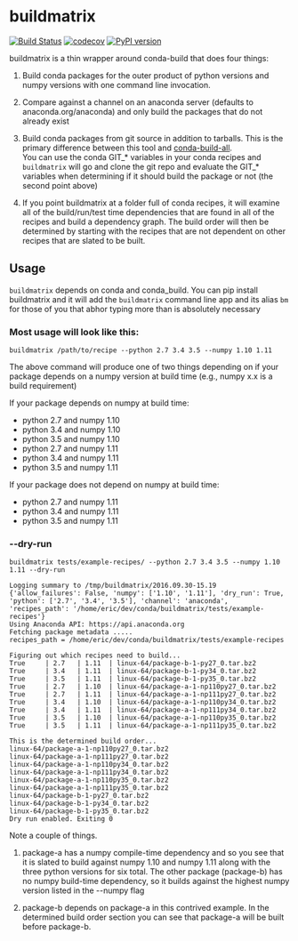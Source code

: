 # buildmatrix

[![Build Status](https://travis-ci.org/ericdill/buildmatrix.svg?branch=master)](https://travis-ci.org/ericdill/buildmatrix)
[![codecov](https://codecov.io/gh/ericdill/buildmatrix/branch/master/graph/badge.svg)](https://codecov.io/gh/ericdill/buildmatrix)
[![PyPI version](https://badge.fury.io/py/buildmatrix.svg)](https://badge.fury.io/py/buildmatrix)

buildmatrix is a thin wrapper around conda-build that does four things:

1. Build conda packages for the outer product of python versions and 
   numpy versions with one command line invocation. 
   
2. Compare against a channel on an anaconda server (defaults to 
   anaconda.org/anaconda) and only build the packages that do not 
   already exist

3. Build conda packages from git source in addition to tarballs. This 
   is the primary difference between this tool and 
   [conda-build-all](https://github.com/SciTools/conda-build-all).  
   You can use the conda GIT_* variables in your conda recipes and 
   `buildmatrix` will go and clone the git repo and evaluate the GIT_* 
   variables when determining if it should build the package or not 
   (the second point above)

4. If you point buildmatrix at a folder full of conda recipes, it will
   examine all of the build/run/test time dependencies that are found in
   all of the recipes and build a dependency graph.  The build order
   will then be determined by starting with the recipes that are not
   dependent on other recipes that are slated to be built.

## Usage

`buildmatrix` depends on conda and conda_build.  You can pip install
buildmatrix and it will add the `buildmatrix` command line app and its
alias `bm` for those of you that abhor typing more than is absolutely 
necessary

### Most usage will look like this:

`buildmatrix /path/to/recipe --python 2.7 3.4 3.5 --numpy 1.10 1.11`

The above command will produce one of two things depending on if your package
depends on a numpy version at build time (e.g., numpy x.x is a build requirement)
   
   
If your package depends on numpy at build time:

- python 2.7 and numpy 1.10
- python 3.4 and numpy 1.10
- python 3.5 and numpy 1.10
- python 2.7 and numpy 1.11
- python 3.4 and numpy 1.11
- python 3.5 and numpy 1.11

If your package does not depend on numpy at build time:

- python 2.7 and numpy 1.11
- python 3.4 and numpy 1.11
- python 3.5 and numpy 1.11

### --dry-run

`buildmatrix tests/example-recipes/ --python 2.7 3.4 3.5 --numpy 1.10 1.11 --dry-run`

    Logging summary to /tmp/buildmatrix/2016.09.30-15.19
    {'allow_failures': False, 'numpy': ['1.10', '1.11'], 'dry_run': True, 'python': ['2.7', '3.4', '3.5'], 'channel': 'anaconda', 'recipes_path': '/home/eric/dev/conda/buildmatrix/tests/example-recipes'}
    Using Anaconda API: https://api.anaconda.org
    Fetching package metadata .....
    recipes_path = /home/eric/dev/conda/buildmatrix/tests/example-recipes

    Figuring out which recipes need to build...
    True     | 2.7   | 1.11  | linux-64/package-b-1-py27_0.tar.bz2
    True     | 3.4   | 1.11  | linux-64/package-b-1-py34_0.tar.bz2
    True     | 3.5   | 1.11  | linux-64/package-b-1-py35_0.tar.bz2
    True     | 2.7   | 1.10  | linux-64/package-a-1-np110py27_0.tar.bz2
    True     | 2.7   | 1.11  | linux-64/package-a-1-np111py27_0.tar.bz2
    True     | 3.4   | 1.10  | linux-64/package-a-1-np110py34_0.tar.bz2
    True     | 3.4   | 1.11  | linux-64/package-a-1-np111py34_0.tar.bz2
    True     | 3.5   | 1.10  | linux-64/package-a-1-np110py35_0.tar.bz2
    True     | 3.5   | 1.11  | linux-64/package-a-1-np111py35_0.tar.bz2

    This is the determined build order...
    linux-64/package-a-1-np110py27_0.tar.bz2
    linux-64/package-a-1-np111py27_0.tar.bz2
    linux-64/package-a-1-np110py34_0.tar.bz2
    linux-64/package-a-1-np111py34_0.tar.bz2
    linux-64/package-a-1-np110py35_0.tar.bz2
    linux-64/package-a-1-np111py35_0.tar.bz2
    linux-64/package-b-1-py27_0.tar.bz2
    linux-64/package-b-1-py34_0.tar.bz2
    linux-64/package-b-1-py35_0.tar.bz2
    Dry run enabled. Exiting 0
    
Note a couple of things.  

1. package-a has a numpy compile-time dependency
   and so you see that it is slated to build against numpy 1.10 and numpy 1.11 along with
   the three python versions for six total.  The other package (package-b)
   has no numpy build-time dependency, so it builds against the highest numpy version listed
   in the --numpy flag
   
2. package-b depends on package-a in this contrived example.  In the 
   determined build order section you can see that package-a will be
   built before package-b. 
